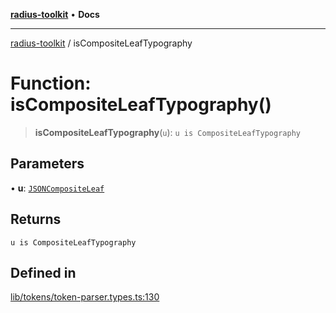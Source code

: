 [**radius-toolkit**](../README.md) • **Docs**

***

[radius-toolkit](../globals.md) / isCompositeLeafTypography

# Function: isCompositeLeafTypography()

> **isCompositeLeafTypography**(`u`): `u is CompositeLeafTypography`

## Parameters

• **u**: [`JSONCompositeLeaf`](../type-aliases/JSONCompositeLeaf.md)

## Returns

`u is CompositeLeafTypography`

## Defined in

[lib/tokens/token-parser.types.ts:130](https://github.com/rangle/radius-token-tango/blob/0fa25351e79af51a833bcebadbd83e27a9791a4f/packages/radius-toolkit/src/lib/tokens/token-parser.types.ts#L130)
